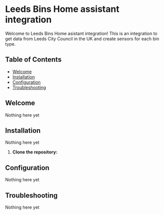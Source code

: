 # Leeds Bins Home assistant integration

Welcome to Leeds Bins Home asistant integration! This is an integration to get data from Leeds City Council in the UK and create sensors for each bin type.

## Table of Contents

- [Welcome](#welcome)
- [Installation](#installation)
- [Configuration](#configuration)
- [Troubleshooting](#troubleshooting)

## Welcome

Nothing here yet

## Installation

Nothing here yet

1. **Clone the repository:**


## Configuration

Nothing here yet

## Troubleshooting

Nothing here yet